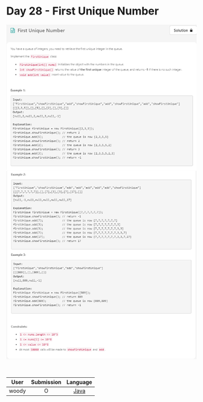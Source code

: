 # Day 28 - First Unique Number

![28-first-unique-number-1](../images/28-first-unique-number-1.png)
![28-first-unique-number-2](../images/28-first-unique-number-2.png)

<br>

User  | Submission | Language
:--:  | :--------: | :-----:
woody | O          | [Java](./woody.md)